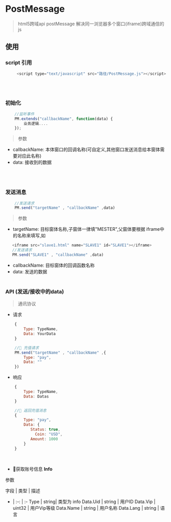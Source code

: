 # PostMessage

> html5跨域api postMessage 解决同一浏览器多个窗口(iframe)跨域通信的js

## 使用

###    script 引用
```javascript
     <script type="text/javascript" src="路径/PostMessage.js"></script>
```
<br><br>
###    初始化
```javascript
    //监听事件
    PM.extends("callbackName", function(data) {
        业务逻辑....
    });
```
>参数
   * callbackName:  本体窗口的回调名称(可自定义,其他窗口发送消息给本窗体需要对应此名称)
   * data:  接收到的数据

<br><br>
###   发送消息
```javascript
    //发送请求
    PM.send("targetName" , "callbackName" ,data)
```
>参数
   * targetName:  目标窗体名称,子窗体一律填"MESTER",父窗体要根据 iframe中的名称来填写,如 <br>
 ```javascript
    <iframe src="slave1.html" name="SLAVE1" id="SLAVE1"></iframe> 
    //发送请求
    PM.send("SLAVE1" , "callbackName" ,data)
 ```

   *    callbackName: 目标窗体的回调函数名称
   *    data: 发送的数据
<br><br>

###    API  (发送/接收中的data)
>通讯协议
*   请求
```javascript
    {
        Type: TypeName,
        Data: YourData
    }

    // 充值请求
    PM.send("targetName" , "callbackName" ,{
        Type: "pay",
        Data: ""
    })
```
    
*   响应
```javascript
    {
        Type: TypeName,
        Data: Datas
    }

    // 返回充值消息
    {
        Type: "pay",
        Data: {
           Status: true,
             Coin: "USD",
           Amount: 1000
        }
    }
```
<br>

*   获取账号信息 **Info** 

    <!-- (页面加载父窗口会主动发送) -->

参数

字段 | 类型 | 描述 
- | :-: | :- 
Type | string| 类型为 info 
Data.Uid | string | 用户ID 
Data.Vip | uint32 | 用户Vip等级
Data.Name | string | 用户名称 
Data.Lang | string | 语言


